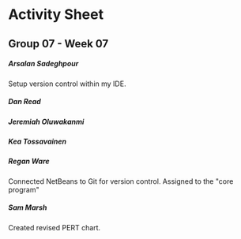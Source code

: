 # Activity Sheet

## Group 07 - Week 07

##### Arsalan Sadeghpour

Setup version control within my IDE.

##### Dan Read

##### Jeremiah Oluwakanmi

##### Kea Tossavainen

##### Regan Ware
Connected NetBeans to Git for version control. Assigned to the "core program"

##### Sam Marsh

Created revised PERT chart.

